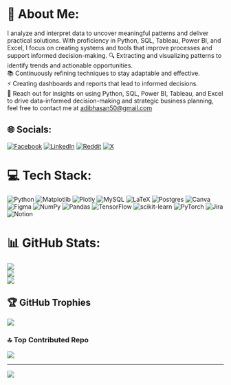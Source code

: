 # 💫 About Me:
I analyze and interpret data to uncover meaningful patterns and deliver practical solutions. With proficiency in Python, SQL, Tableau, Power BI, and Excel, I focus on creating systems and tools that improve processes and support informed decision-making.
🔍 Extracting and visualizing patterns to identify trends and actionable opportunities.<br>📚 Continuously refining techniques to stay adaptable and effective. <br>⚡ Creating dashboards and reports that lead to informed decisions. <br>💬 Reach out for insights on using Python, SQL, Power BI, Tableau, and Excel to drive data-informed decision-making and strategic business planning, feel free to contact me at adibhasan50@gmail.com<br>

## 🌐 Socials:
[![Facebook](https://img.shields.io/badge/Facebook-%231877F2.svg?logo=Facebook&logoColor=white)](https://facebook.com/adibhasan19N) [![LinkedIn](https://img.shields.io/badge/LinkedIn-%230077B5.svg?logo=linkedin&logoColor=white)](https://linkedin.com/in/adibhasan1) [![Reddit](https://img.shields.io/badge/Reddit-%23FF4500.svg?logo=Reddit&logoColor=white)](https://reddit.com/user/adib4you) [![X](https://img.shields.io/badge/X-black.svg?logo=X&logoColor=white)](https://x.com/AdibHasan13) 

# 💻 Tech Stack:
![Python](https://img.shields.io/badge/python-3670A0?style=plastic&logo=python&logoColor=ffdd54) ![Matplotlib](https://img.shields.io/badge/Matplotlib-%23ffffff.svg?style=plastic&logo=Matplotlib&logoColor=black) ![Plotly](https://img.shields.io/badge/Plotly-%233F4F75.svg?style=plastic&logo=plotly&logoColor=white) ![MySQL](https://img.shields.io/badge/mysql-4479A1.svg?style=plastic&logo=mysql&logoColor=white) ![LaTeX](https://img.shields.io/badge/latex-%23008080.svg?style=plastic&logo=latex&logoColor=white) ![Postgres](https://img.shields.io/badge/postgres-%23316192.svg?style=plastic&logo=postgresql&logoColor=white) ![Canva](https://img.shields.io/badge/Canva-%2300C4CC.svg?style=plastic&logo=Canva&logoColor=white) ![Figma](https://img.shields.io/badge/figma-%23F24E1E.svg?style=plastic&logo=figma&logoColor=white) ![NumPy](https://img.shields.io/badge/numpy-%23013243.svg?style=plastic&logo=numpy&logoColor=white) ![Pandas](https://img.shields.io/badge/pandas-%23150458.svg?style=plastic&logo=pandas&logoColor=white) ![TensorFlow](https://img.shields.io/badge/TensorFlow-%23FF6F00.svg?style=plastic&logo=TensorFlow&logoColor=white) ![scikit-learn](https://img.shields.io/badge/scikit--learn-%23F7931E.svg?style=plastic&logo=scikit-learn&logoColor=white) ![PyTorch](https://img.shields.io/badge/PyTorch-%23EE4C2C.svg?style=plastic&logo=PyTorch&logoColor=white) ![Jira](https://img.shields.io/badge/jira-%230A0FFF.svg?style=plastic&logo=jira&logoColor=white) ![Notion](https://img.shields.io/badge/Notion-%23000000.svg?style=plastic&logo=notion&logoColor=white)
# 📊 GitHub Stats:
![](https://github-readme-stats.vercel.app/api?username=myselfadib&theme=cobalt&hide_border=false&include_all_commits=false&count_private=false)<br/>
![](https://github-readme-streak-stats.herokuapp.com/?user=myselfadib&theme=cobalt&hide_border=false)<br/>
![](https://github-readme-stats.vercel.app/api/top-langs/?username=myselfadib&theme=cobalt&hide_border=false&include_all_commits=false&count_private=false&layout=compact)

## 🏆 GitHub Trophies
![](https://github-profile-trophy.vercel.app/?username=myselfadib&theme=radical&no-frame=false&no-bg=false&margin-w=4)

### 🔝 Top Contributed Repo
![](https://github-contributor-stats.vercel.app/api?username=myselfadib&limit=5&theme=prussian&combine_all_yearly_contributions=true)

---
[![](https://visitcount.itsvg.in/api?id=myselfadib&icon=5&color=5)](https://visitcount.itsvg.in)

<!-- Proudly created with GPRM ( https://gprm.itsvg.in ) -->
